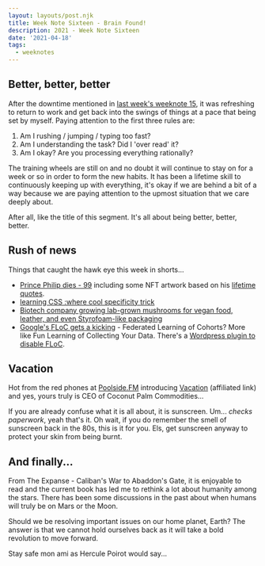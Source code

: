 ```yaml
---
layout: layouts/post.njk
title: Week Note Sixteen - Brain Found!
description: 2021 - Week Note Sixteen
date: '2021-04-18'
tags:
  - weeknotes
---
```


## Better, better, better

After the downtime mentioned in [last week's weeknote 15](/notes/2021/weeknotes-15/), it was refreshing to return to work and get back into the swings of things at a pace that being set by myself. Paying attention to the first three rules are:

1. Am I rushing / jumping / typing too fast?
2. Am I understanding the task? Did I 'over read' it?
3. Am I okay? Are you processing everything rationally?

The training wheels are still on and no doubt it will continue to stay on for a week or so in order to form the new habits. It has been a lifetime skill to continuously keeping up with everything, it's okay if we are behind a bit of a way because we are paying attention to the upmost situation that we care deeply about.

After all, like the title of this segment. It's all about being better, better, better.

## Rush of news

Things that caught the hawk eye this week in shorts...

+ [Prince Philip dies - 99](https://www.theguardian.com/uk-news/2021/apr/09/prince-philip-duke-of-edinburgh-dies) including some NFT artwork based on his [lifetime quotes](https://rarible.com/wordsofaprince).
+ [learning CSS :where cool specificity trick](https://css-tricks.com/where-has-a-cool-specificity-trick-too/?utm_campaign=CSS%2BLayout%2BNews&utm_medium=email&utm_source=CSS_Layout_News_296)
+ [Biotech company growing lab-grown mushrooms for vegan food, leather, and even Styrofoam-like packaging](https://uk.news.yahoo.com/biotech-company-making-vegan-bacon-133504498.html?guccounter=1&guce_referrer=aHR0cHM6Ly9kdWNrZHVja2dvLmNvbS8&guce_referrer_sig=AQAAABE5bx6er7vDkmkCrWJJsRaIWdE2JTf5AYTPgAq51s90GSoQPQoWmDTiMlu94iAU2ivf55MTDfaOTPVU_NHL0QHTM59rwZxvv_QSI3jpcgVSB_qYByPQ1u4UK-451V8foq1F4Svg2fOjGp61SdZhlzfigKeXcgsR8ncBivagtNi2)
+ [Google's FLoC gets a kicking](https://www.pocket-lint.com/apps/news/google/156557-what-is-floc-and-how-will-it-change-browsing-in-the-future) - Federated Learning of Cohorts? More like Fun Learning of Collecting Your Data. There's a [Wordpress plugin to disable FLoC](https://wordpress.org/plugins/disable-floc/).


## Vacation

Hot from the red phones at [Poolside.FM](https://poolside.fm) introducing [Vacation](https://www.vacation.inc/?referredBy=butcher37569) (affiliated link) and yes, yours truly is CEO of Coconut Palm Commodities...

If you are already confuse what it is all about, it is sunscreen. Um... *checks paperwork*, yeah that's it. Oh wait, if you do remember the smell of sunscreen back in the 80s, this is it for you. Els, get sunscreen anyway to protect your skin from being burnt.

## And finally...

From The Expanse - Caliban's War to Abaddon's Gate, it is enjoyable to read and the current book has led me to rethink a lot about humanity among the stars. There has been some discussions in the past about when humans will truly be on Mars or the Moon.

Should we be resolving important issues on our home planet, Earth? The answer is that we cannot hold ourselves back as it will take a bold revolution to move forward.

Stay safe mon ami as Hercule Poirot would say...